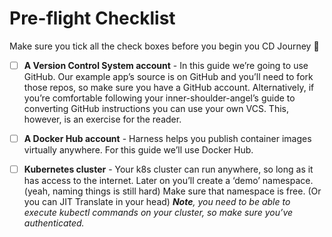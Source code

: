 # Pre-flight Checklist

Make sure you tick all the check boxes before you begin you CD Journey 🚀

- [ ] **A Version Control System account**  - In this guide we’re going to use GitHub. Our example app’s source is on GitHub and you’ll need to fork those repos, so make sure you have a GitHub account. Alternatively, if you’re comfortable following your inner-shoulder-angel’s guide to converting GitHub instructions you can use your own VCS. This, however, is an exercise for the reader. 

- [ ] **A Docker Hub account** - Harness helps you publish container images virtually anywhere. For this guide we’ll use Docker Hub.

- [ ] **Kubernetes cluster** - Your k8s cluster can run anywhere, so long as it has access to the internet. Later on you’ll create a ‘demo’ namespace. (yeah, naming things is still hard) Make sure that namespace is free. (Or you can JIT Translate in your head) ***Note**, you need to be able to execute kubectl commands on your cluster, so make sure you’ve authenticated.*

